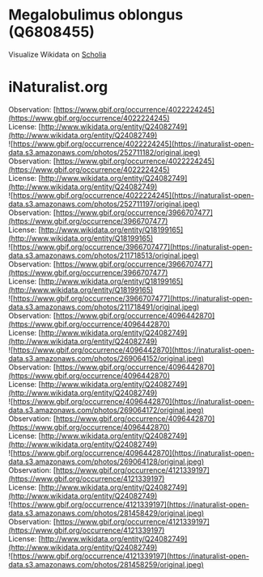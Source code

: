
Megalobulimus oblongus (Q6808455)
=================================
  
Visualize Wikidata on [Scholia](https://scholia.toolforge.org/taxon/Q6808455)
# iNaturalist.org
  
Observation: [https://www.gbif.org/occurrence/4022224245](https://www.gbif.org/occurrence/4022224245)  
License: [http://www.wikidata.org/entity/Q24082749](http://www.wikidata.org/entity/Q24082749)  
![https://www.gbif.org/occurrence/4022224245](https://inaturalist-open-data.s3.amazonaws.com/photos/252711182/original.jpeg)  
Observation: [https://www.gbif.org/occurrence/4022224245](https://www.gbif.org/occurrence/4022224245)  
License: [http://www.wikidata.org/entity/Q24082749](http://www.wikidata.org/entity/Q24082749)  
![https://www.gbif.org/occurrence/4022224245](https://inaturalist-open-data.s3.amazonaws.com/photos/252711197/original.jpeg)  
Observation: [https://www.gbif.org/occurrence/3966707477](https://www.gbif.org/occurrence/3966707477)  
License: [http://www.wikidata.org/entity/Q18199165](http://www.wikidata.org/entity/Q18199165)  
![https://www.gbif.org/occurrence/3966707477](https://inaturalist-open-data.s3.amazonaws.com/photos/211718513/original.jpeg)  
Observation: [https://www.gbif.org/occurrence/3966707477](https://www.gbif.org/occurrence/3966707477)  
License: [http://www.wikidata.org/entity/Q18199165](http://www.wikidata.org/entity/Q18199165)  
![https://www.gbif.org/occurrence/3966707477](https://inaturalist-open-data.s3.amazonaws.com/photos/211718491/original.jpeg)  
Observation: [https://www.gbif.org/occurrence/4096442870](https://www.gbif.org/occurrence/4096442870)  
License: [http://www.wikidata.org/entity/Q24082749](http://www.wikidata.org/entity/Q24082749)  
![https://www.gbif.org/occurrence/4096442870](https://inaturalist-open-data.s3.amazonaws.com/photos/269064152/original.jpeg)  
Observation: [https://www.gbif.org/occurrence/4096442870](https://www.gbif.org/occurrence/4096442870)  
License: [http://www.wikidata.org/entity/Q24082749](http://www.wikidata.org/entity/Q24082749)  
![https://www.gbif.org/occurrence/4096442870](https://inaturalist-open-data.s3.amazonaws.com/photos/269064172/original.jpeg)  
Observation: [https://www.gbif.org/occurrence/4096442870](https://www.gbif.org/occurrence/4096442870)  
License: [http://www.wikidata.org/entity/Q24082749](http://www.wikidata.org/entity/Q24082749)  
![https://www.gbif.org/occurrence/4096442870](https://inaturalist-open-data.s3.amazonaws.com/photos/269064128/original.jpeg)  
Observation: [https://www.gbif.org/occurrence/4121339197](https://www.gbif.org/occurrence/4121339197)  
License: [http://www.wikidata.org/entity/Q24082749](http://www.wikidata.org/entity/Q24082749)  
![https://www.gbif.org/occurrence/4121339197](https://inaturalist-open-data.s3.amazonaws.com/photos/281458429/original.jpeg)  
Observation: [https://www.gbif.org/occurrence/4121339197](https://www.gbif.org/occurrence/4121339197)  
License: [http://www.wikidata.org/entity/Q24082749](http://www.wikidata.org/entity/Q24082749)  
![https://www.gbif.org/occurrence/4121339197](https://inaturalist-open-data.s3.amazonaws.com/photos/281458259/original.jpeg)